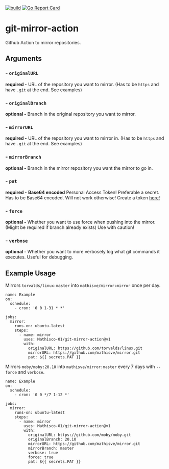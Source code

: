 [![build](https://github.com/mathisve/git-mirror-action/actions/workflows/go.yaml/badge.svg?branch=master)](https://github.com/mathisve/git-mirror-action/actions)
[![Go Report Card](https://goreportcard.com/badge/github.com/mathisve/git-mirror-action)](https://goreportcard.com/report/github.com/mathisve/git-mirror-action)

# git-mirror-action
Github Action to mirror repositories.

## Arguments
### - `originalURL` 
**required -**
URL of the repository you want to mirror. (Has to be `https` and have `.git` at the end. See examples) 
### - `originalBranch`
**optional -**
Branch in the original repository you want to mirror.
### - `mirrorURL`
**required -**
URL of the repository you want to mirror in. (Has to be `https` and have `.git` at the end. See examples)
### - `mirrorBranch`
**optional -**
Branch in the mirror repository you want the mirror to go in.
### - `pat`
**required -**
**Base64 encoded** Personal Access Token! Preferable a secret. Has to be Base64 encoded. Will not work otherwise! Create a token [here!](https://github.com/settings/tokens)
### - `force`
**optional -**
Whether you want to use force when pushing into the mirror. (Might be required if branch already exists) Use with caution!
### - `verbose`
**optional -**
Whether you want to more verbosely log what git commands it executes. Useful for debugging.
## Example Usage
Mirrors `torvalds/linux:master` into `mathisve/mirror:mirror` once per day.
```
name: Example
on: 
  schedule:
    - cron: '0 0 1-31 * *'

jobs:
  mirror:
    runs-on: ubuntu-latest
    steps:
      - name: mirror
        uses: Mathisco-01/git-mirror-action@v1
        with:
          originalURL: https://github.com/torvalds/linux.git
          mirrorURL: https://github.com/mathisve/mirror.git
          pat: ${{ secrets.PAT }}
```
Mirrors `moby/moby:20.10` into `mathisve/mirror:master` every 7 days with `--force` and `verbose`.
```
name: Example
on: 
  schedule:
    - cron: '0 0 */7 1-12 *'

jobs:
  mirror:
    runs-on: ubuntu-latest
    steps:
      - name: mirror
        uses: Mathisco-01/git-mirror-action@v1
        with:
          originalURL: https://github.com/moby/moby.git
          originalBranch: 20.10
          mirrorURL: https://github.com/mathisve/mirror.git
          mirrorBranch: master
          verbose: true
          force: true
          pat: ${{ secrets.PAT }}
```